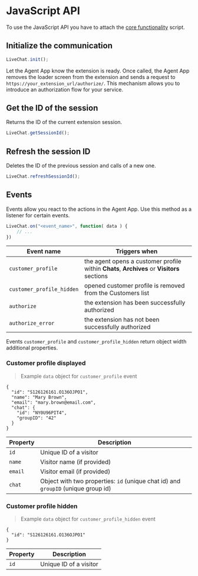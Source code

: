 # JavaScript API

To use the JavaScript API you have to attach the [core functionality](#core-functionality) script.

## Initialize the communication
```js
LiveChat.init();
```

Let the Agent App know the extension is ready. Once called, the Agent App removes the loader screen from the extension and sends a request to `https://your_extension_url/authorize/`. This mechanism allows you to introduce an authorization flow for your service.

## Get the ID of the session

Returns the ID of the current extension session.

```js
LiveChat.getSessionId();
```

## Refresh the session ID

Deletes the ID of the previous session and calls of a new one.

```js
LiveChat.refreshSessionId();
```

## Events 

Events allow you react to the actions in the Agent App. Use this method as a listener for certain events.

```js
LiveChat.on("<event_name>", function( data ) {
	// ...
})
```

| Event name | Triggers when |
|------------|-------------|
| `customer_profile` | the agent opens a customer profile within **Chats**, **Archives** or **Visitors** sections |
| `customer_profile_hidden` | opened customer profile is removed from the Customers list |
| `authorize` | the extension has been successfully authorized |
| `authorize_error` | the extension has not been successfully authorized |

Events `customer_profile` and `customer_profile_hidden` return object width additional properties.

### Customer profile displayed

> Example `data` object for `customer_profile` event

```json-doc
{
  "id": "S126126161.O136OJPO1",
  "name": "Mary Brown",
  "email": "mary.brown@email.com",
  "chat": {
    "id": "NY0U96PIT4",
    "groupID": "42"
  }
}
```

| Property | Description |
|------------|-------------|
| `id` | Unique ID of a visitor |
| `name` | Visitor name (if provided) |
| `email` | Visitor email (if provided) |
| `chat` | Object with two properties: `id` (unique chat id) and `groupID` (unique group id) |

### Customer profile hidden

> Example `data` object for `customer_profile_hidden` event

```json-doc
{
  "id": "S126126161.O136OJPO1"
}
```

| Property | Description |
|------------|-------------|
| `id` | Unique ID of a visitor |
